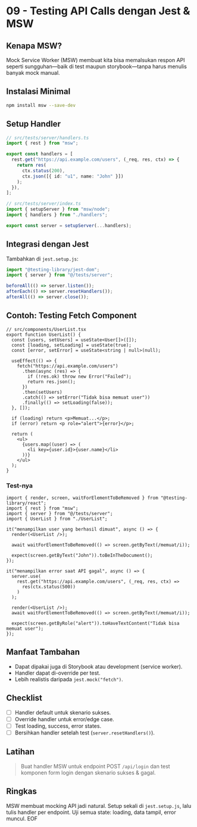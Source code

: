 # 09 - Testing API Calls dengan Jest & MSW

## Kenapa MSW?
Mock Service Worker (MSW) membuat kita bisa memalsukan respon API seperti sungguhan—baik di test maupun storybook—tanpa harus menulis banyak mock manual.

## Instalasi Minimal
```bash
npm install msw --save-dev
```

## Setup Handler
```ts
// src/tests/server/handlers.ts
import { rest } from "msw";

export const handlers = [
  rest.get("https://api.example.com/users", (_req, res, ctx) => {
    return res(
      ctx.status(200),
      ctx.json([{ id: "u1", name: "John" }])
    );
  }),
];
```

```ts
// src/tests/server/index.ts
import { setupServer } from "msw/node";
import { handlers } from "./handlers";

export const server = setupServer(...handlers);
```

## Integrasi dengan Jest
Tambahkan di `jest.setup.js`:
```ts
import "@testing-library/jest-dom";
import { server } from "@/tests/server";

beforeAll(() => server.listen());
afterEach(() => server.resetHandlers());
afterAll(() => server.close());
```

## Contoh: Testing Fetch Component
```tsx
// src/components/UserList.tsx
export function UserList() {
  const [users, setUsers] = useState<User[]>([]);
  const [loading, setLoading] = useState(true);
  const [error, setError] = useState<string | null>(null);

  useEffect(() => {
    fetch("https://api.example.com/users")
      .then(async (res) => {
        if (!res.ok) throw new Error("Failed");
        return res.json();
      })
      .then(setUsers)
      .catch(() => setError("Tidak bisa memuat user"))
      .finally(() => setLoading(false));
  }, []);

  if (loading) return <p>Memuat...</p>;
  if (error) return <p role="alert">{error}</p>;

  return (
    <ul>
      {users.map((user) => (
        <li key={user.id}>{user.name}</li>
      ))}
    </ul>
  );
}
```

### Test-nya
```tsx
import { render, screen, waitForElementToBeRemoved } from "@testing-library/react";
import { rest } from "msw";
import { server } from "@/tests/server";
import { UserList } from "./UserList";

it("menampilkan user yang berhasil dimuat", async () => {
  render(<UserList />);

  await waitForElementToBeRemoved(() => screen.getByText(/memuat/i));

  expect(screen.getByText("John")).toBeInTheDocument();
});

it("menampilkan error saat API gagal", async () => {
  server.use(
    rest.get("https://api.example.com/users", (_req, res, ctx) =>
      res(ctx.status(500))
    )
  );

  render(<UserList />);
  await waitForElementToBeRemoved(() => screen.getByText(/memuat/i));

  expect(screen.getByRole("alert")).toHaveTextContent("Tidak bisa memuat user");
});
```

## Manfaat Tambahan
- Dapat dipakai juga di Storybook atau development (service worker).
- Handler dapat di-override per test.
- Lebih realistis daripada `jest.mock("fetch")`.

## Checklist
- [ ] Handler default untuk skenario sukses.
- [ ] Override handler untuk error/edge case.
- [ ] Test loading, success, error states.
- [ ] Bersihkan handler setelah test (`server.resetHandlers()`).

## Latihan
> Buat handler MSW untuk endpoint POST `/api/login` dan test komponen form login dengan skenario sukses & gagal.

## Ringkas
MSW membuat mocking API jadi natural. Setup sekali di `jest.setup.js`, lalu tulis handler per endpoint. Uji semua state: loading, data tampil, error muncul. EOF
